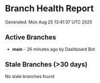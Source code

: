 # Branch Health Report
Generated: Mon Aug 25 13:41:37 UTC 2025

## Active Branches
- **main** - 26 minutes ago by Dashboard Bot

## Stale Branches (>30 days)
No stale branches found
